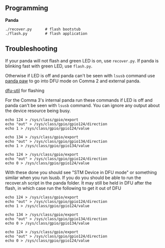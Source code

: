 Programming
----

**Panda**

```
./recover.py      # flash bootstub
./flash.py        # flash application
```

Troubleshooting
----

If your panda will not flash and green LED is on, use `recover.py`.
If panda is blinking fast with green LED, use `flash.py`.

Otherwise if LED is off and panda can't be seen with `lsusb` command
use [panda paw](https://comma.ai/shop/products/panda-paw) to go into DFU mode on Comma 2 and external panda.

[dfu-util](http://github.com/dsigma/dfu-util.git) for flashing

For the Comma 3's internal panda run these commands if LED is off and panda can't be seen with `lsusb` command.
You can ignore any output about the device resource being busy.

```
echo 124 > /sys/class/gpio/export
echo "out" > /sys/class/gpio/gpio124/direction
echo 1 > /sys/class/gpio/gpio124/value

echo 134 > /sys/class/gpio/export
echo "out" > /sys/class/gpio/gpio134/direction
echo 1 > /sys/class/gpio/gpio134/value

echo 124 > /sys/class/gpio/export
echo "out" > /sys/class/gpio/gpio124/direction
echo 0 > /sys/class/gpio/gpio124/value
```

With these done you should see "STM Device in DFU mode" or something similar when you run lsusb. If you do you should be able to run the recover.sh script in the panda folder. It may still be held in DFU after the flash, in which case run the following to get it out of DFU

```
echo 124 > /sys/class/gpio/export
echo "out" > /sys/class/gpio/gpio124/direction
echo 1 > /sys/class/gpio/gpio124/value

echo 134 > /sys/class/gpio/export
echo "out" > /sys/class/gpio/gpio134/direction
echo 0 > /sys/class/gpio/gpio134/value

echo 124 > /sys/class/gpio/export
echo "out" > /sys/class/gpio/gpio124/direction
echo 0 > /sys/class/gpio/gpio124/value
```

